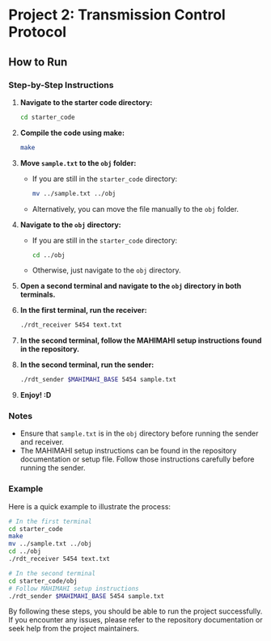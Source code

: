 
# Project 2: Transmission Control Protocol

## How to Run

### Step-by-Step Instructions

1. **Navigate to the starter code directory:**
   ```sh
   cd starter_code
   ```

2. **Compile the code using make:**
   ```sh
   make
   ```

3. **Move `sample.txt` to the `obj` folder:**
   - If you are still in the `starter_code` directory:
     ```sh
     mv ../sample.txt ../obj
     ```
   - Alternatively, you can move the file manually to the `obj` folder.

4. **Navigate to the `obj` directory:**
   - If you are still in the `starter_code` directory:
     ```sh
     cd ../obj
     ```
   - Otherwise, just navigate to the `obj` directory.

5. **Open a second terminal and navigate to the `obj` directory in both terminals.**

6. **In the first terminal, run the receiver:**
   ```sh
   ./rdt_receiver 5454 text.txt
   ```

7. **In the second terminal, follow the MAHIMAHI setup instructions found in the repository.**

8. **In the second terminal, run the sender:**
   ```sh
   ./rdt_sender $MAHIMAHI_BASE 5454 sample.txt
   ```

9. **Enjoy! :D**

### Notes
- Ensure that `sample.txt` is in the `obj` directory before running the sender and receiver.
- The MAHIMAHI setup instructions can be found in the repository documentation or setup file. Follow those instructions carefully before running the sender.

### Example
Here is a quick example to illustrate the process:

```sh
# In the first terminal
cd starter_code
make
mv ../sample.txt ../obj
cd ../obj
./rdt_receiver 5454 text.txt

# In the second terminal
cd starter_code/obj
# Follow MAHIMAHI setup instructions
./rdt_sender $MAHIMAHI_BASE 5454 sample.txt
```

By following these steps, you should be able to run the project successfully. If you encounter any issues, please refer to the repository documentation or seek help from the project maintainers.

